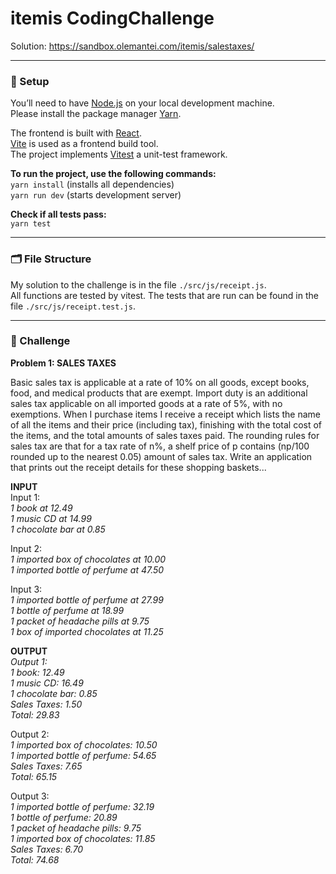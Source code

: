 # itemis CodingChallenge

Solution: https://sandbox.olemantei.com/itemis/salestaxes/

---

### 🚀 Setup

You’ll need to have [Node.js](https://nodejs.org/en/) on your local development machine.\
Please install the package manager [Yarn](https://yarnpkg.com/).

The frontend is built with [React](https://reactjs.org/).\
[Vite](https://vitejs.dev/) is used as a frontend build tool.\
The project implements [Vitest](https://vitest.dev/) a unit-test framework.

**To run the project, use the following commands:**\
`yarn install` (installs all dependencies)\
`yarn run dev` (starts development server)

**Check if all tests pass:**\
`yarn test`

---

### 🗂 File Structure
My solution to the challenge is in the file `./src/js/receipt.js`.\
All functions are tested by vitest. The tests that are run can be found in the file `./src/js/receipt.test.js`.

---

### 💪 Challenge

**Problem 1: SALES TAXES**

Basic sales tax is applicable at a rate of 10% on all goods, except books, food, and medical products that are exempt. Import duty is an additional sales tax
applicable on all imported goods at a rate of 5%, with no exemptions. When I purchase items I receive a receipt which lists the name of all the items and their price (including tax), finishing with the total cost of the items,
and the total amounts of sales taxes paid. The rounding rules for sales tax are that for a tax rate of n%, a shelf price of p contains (np/100 rounded up to the nearest 0.05) amount of sales tax.
Write an application that prints out the receipt details for these shopping baskets...

**INPUT**\
Input 1:\
*1 book at 12.49\
1 music CD at 14.99\
1 chocolate bar at 0.85*

Input 2:\
*1 imported box of chocolates at 10.00\
1 imported bottle of perfume at 47.50*

Input 3:\
*1 imported bottle of perfume at 27.99\
1 bottle of perfume at 18.99\
1 packet of headache pills at 9.75\
1 box of imported chocolates at 11.25*

**OUTPUT**\
*Output 1:\
1 book: 12.49\
1 music CD: 16.49\
1 chocolate bar: 0.85\
Sales Taxes: 1.50\
Total: 29.83*

Output 2:\
*1 imported box of chocolates: 10.50\
1 imported bottle of perfume: 54.65\
Sales Taxes: 7.65\
Total: 65.15*

Output 3:\
*1 imported bottle of perfume: 32.19\
1 bottle of perfume: 20.89\
1 packet of headache pills: 9.75\
1 imported box of chocolates: 11.85\
Sales Taxes: 6.70\
Total: 74.68*

